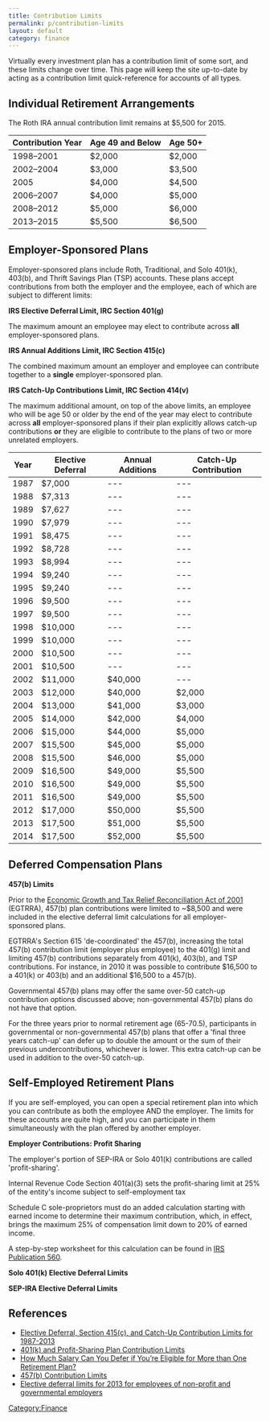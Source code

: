 ```yaml
---
title: Contribution Limits
permalink: p/contribution-limits
layout: default
category: finance
---
```


Virtually every investment plan has a contribution limit of some sort, and these limits change over time. This page will keep the site up-to-date by acting as a contribution limit quick-reference for accounts of all types.

Individual Retirement Arrangements
----------------------------------

The Roth IRA annual contribution limit remains at $5,500 for 2015.

| Contribution Year | Age 49 and Below | Age 50+ |
|-------------------|------------------|---------|
| 1998–2001         | $2,000           | $2,000  |
| 2002–2004         | $3,000           | $3,500  |
| 2005              | $4,000           | $4,500  |
| 2006–2007         | $4,000           | $5,000  |
| 2008–2012         | $5,000           | $6,000  |
| 2013–2015         | $5,500           | $6,500  |

Employer-Sponsored Plans
------------------------

Employer-sponsored plans include Roth, Traditional, and Solo 401(k), 403(b), and Thrift Savings Plan (TSP) accounts. These plans accept contributions from both the employer and the employee, each of which are subject to different limits:

**IRS Elective Deferral Limit, IRC Section 401(g)**

The maximum amount an employee may elect to contribute across **all** employer-sponsored plans.

**IRS Annual Additions Limit, IRC Section 415(c)**

The combined maximum amount an employer and employee can contribute together to a **single** employer-sponsored plan.

**IRS Catch-Up Contributions Limit, IRC Section 414(v)**

The maximum additional amount, on top of the above limits, an employee who will be age 50 or older by the end of the year may elect to contribute across **all** employer-sponsored plans if their plan explicitly allows catch-up contributions **or** they are eligible to contribute to the plans of two or more unrelated employers.

| Year | Elective Deferral | Annual Additions | Catch-Up Contribution |
|------|-------------------|------------------|-----------------------|
| 1987 | $7,000            | ---              | ---                   |
| 1988 | $7,313            | ---              | ---                   |
| 1989 | $7,627            | ---              | ---                   |
| 1990 | $7,979            | ---              | ---                   |
| 1991 | $8,475            | ---              | ---                   |
| 1992 | $8,728            | ---              | ---                   |
| 1993 | $8,994            | ---              | ---                   |
| 1994 | $9,240            | ---              | ---                   |
| 1995 | $9,240            | ---              | ---                   |
| 1996 | $9,500            | ---              | ---                   |
| 1997 | $9,500            | ---              | ---                   |
| 1998 | $10,000           | ---              | ---                   |
| 1999 | $10,000           | ---              | ---                   |
| 2000 | $10,500           | ---              | ---                   |
| 2001 | $10,500           | ---              | ---                   |
| 2002 | $11,000           | $40,000          | ---                   |
| 2003 | $12,000           | $40,000          | $2,000                |
| 2004 | $13,000           | $41,000          | $3,000                |
| 2005 | $14,000           | $42,000          | $4,000                |
| 2006 | $15,000           | $44,000          | $5,000                |
| 2007 | $15,500           | $45,000          | $5,000                |
| 2008 | $15,500           | $46,000          | $5,000                |
| 2009 | $16,500           | $49,000          | $5,500                |
| 2010 | $16,500           | $49,000          | $5,500                |
| 2011 | $16,500           | $49,000          | $5,500                |
| 2012 | $17,000           | $50,000          | $5,500                |
| 2013 | $17,500           | $51,000          | $5,500                |
| 2014 | $17,500           | $52,000          | $5,500                |

Deferred Compensation Plans
---------------------------

**457(b) Limits**

Prior to the [Economic Growth and Tax Relief Reconciliation Act of 2001](http://en.wikipedia.org/wiki/Economic_Growth_and_Tax_Relief_Reconciliation_Act_of_2001) (EGTRRA), 457(b) plan contributions were limited to ~$8,500 and were included in the elective deferral limit calculations for all employer-sponsored plans.

EGTRRA's Section 615 'de-coordinated' the 457(b), increasing the total 457(b) contribution limit (employer plus employee) to the 401(g) limit and limiting 457(b) contributions separately from 401(k), 403(b), and TSP contributions. For instance, in 2010 it was possible to contribute $16,500 to a 401(k) or 403(b) and an additional $16,500 to a 457(b).

Governmental 457(b) plans may offer the same over-50 catch-up contribution options discussed above; non-governmental 457(b) plans do not have that option.

For the three years prior to normal retirement age (65-70.5), participants in governmental or non-governmental 457(b) plans that offer a 'final three years catch-up' can defer up to double the amount or the sum of their previous undercontributions, whichever is lower. This extra catch-up can be used in addition to the over-50 catch-up.

Self-Employed Retirement Plans
------------------------------

If you are self-employed, you can open a special retirement plan into which you can contribute as both the employee AND the employer. The limits for these accounts are quite high, and you can participate in them simultaneously with the plan offered by another employer.

**Employer Contributions: Profit Sharing**

The employer's portion of SEP-IRA or Solo 401(k) contributions are called 'profit-sharing'.

Internal Revenue Code Section 401(a)(3) sets the profit-sharing limit at 25% of the entity's income subject to self-employment tax

Schedule C sole-proprietors must do an added calculation starting with earned income to determine their maximum contribution, which, in effect, brings the maximum 25% of compensation limit down to 20% of earned income.

A step-by-step worksheet for this calculation can be found in [IRS Publication 560](http://www.irs.gov/publications/p560/).

**Solo 401(k) Elective Deferral Limits**

**SEP-IRA Elective Deferral Limits**

References
----------

-   [Elective Deferral, Section 415(c), and Catch-Up Contribution Limits for 1987-2013](https://www.tsp.gov/PDF/bulletins/oc08-13.pdf)
-   [401(k) and Profit-Sharing Plan Contribution Limits](http://www.irs.gov/Retirement-Plans/Plan-Participant,-Employee/Retirement-Topics---401(k)-and-Profit-Sharing-Plan-Contribution-Limits)
-   [How Much Salary Can You Defer if You’re Eligible for More than One Retirement Plan?](http://www.irs.gov/Retirement-Plans/How-Much-Salary-Can-You-Defer-if-You%E2%80%99re-Eligible-for-More-than-One-Retirement-Plan%3F)
-   [457(b) Contribution Limits](http://www.irs.gov/Retirement-Plans/Plan-Participant,-Employee/Retirement-Topics-457b-Contribution-Limits)
-   [Elective deferral limits for 2013 for employees of non-profit and governmental employers](http://www.retire.prudential.com/media/managed/df-limit-Bulletin.pdf)

[Category:Finance](/Category:Finance "wikilink")
